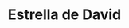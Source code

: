 ---
title: Estrella de David
date: 
draft: false

# descripcion
description : Estrella de David

materials: Plata 925

color: Plateado

dimensions: 2cm x 2,5cm

code: 02-14-0229

type: "Dijes"

categories: []

price: $3.710,00

price_eftvo: $3.150,00

# Images
# first image will be shown in the product page
images:
  # - image: "images/path_to_image"
  # La ubicacion de las imagenes es imagenes/Dijes/Dijes.Plata/02-14-0229-estrella-de-david
  - image: "./images/dijes/plata/02-14-0229-estrella-de-david.JPG"
---